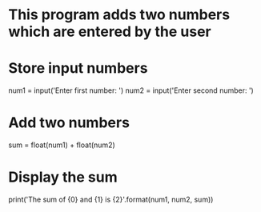 # This program adds two numbers which are entered by the user
 
# Store input numbers
num1 = input('Enter first number: ')
num2 = input('Enter second number: ')
 
# Add two numbers
sum = float(num1) + float(num2)
 
# Display the sum
print('The sum of {0} and {1} is {2}'.format(num1, num2, sum))
